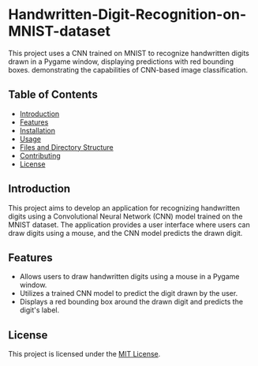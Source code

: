 # Handwritten-Digit-Recognition-on-MNIST-dataset
This project uses a CNN trained on MNIST to recognize handwritten digits drawn in a Pygame window, displaying predictions with red bounding boxes. demonstrating the capabilities of CNN-based image classification.

## Table of Contents

- [Introduction](#introduction)
- [Features](#features)
- [Installation](#installation)
- [Usage](#usage)
- [Files and Directory Structure](#files-and-directory-structure)
- [Contributing](#contributing)
- [License](#license)

## Introduction

This project aims to develop an application for recognizing handwritten digits using a Convolutional Neural Network (CNN) model trained on the MNIST dataset. The application provides a user interface where users can draw digits using a mouse, and the CNN model predicts the drawn digit.

## Features

- Allows users to draw handwritten digits using a mouse in a Pygame window.
- Utilizes a trained CNN model to predict the digit drawn by the user.
- Displays a red bounding box around the drawn digit and predicts the digit's label.

## License

This project is licensed under the [MIT License](LICENSE).
